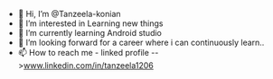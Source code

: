 - 👋 Hi, I’m @Tanzeela-konian
- 👀 I’m interested in Learning new things
- 🌱 I’m currently learning Android studio
- 💞️ I’m looking forward for a career where i can continuously learn..
- 📫 How to reach me - linked profile -->www.linkedin.com/in/tanzeela1206

